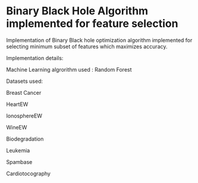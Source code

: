 # Binary Black Hole Algorithm implemented for feature selection 

Implementation of Binary Black hole optimization algorithm implemented for selecting minimum subset of features which maximizes accuracy.

Implementation details:

Machine Learning algrorithm used : Random Forest

Datasets used:

Breast Cancer	

HeartEW	

IonosphereEW

WineEW	

Biodegradation

Leukemia	

Spambase	

Cardiotocography
